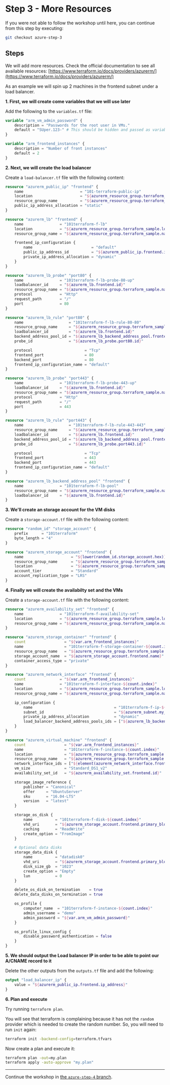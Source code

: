 # Step 3 - More Resources

If you were not able to follow the workshop until here, you can continue from this step by executing:

```bash
git checkout azure-step-3
```

## Steps

We will add more resources. Check the official documentation to see all available resources:
[https://www.terraform.io/docs/providers/azurerm/](https://www.terraform.io/docs/providers/azurerm/)

As an example we will spin up 2 machines in the frontend subnet under a load balancer.

**1\. First, we will create come variables that we will use later**

Add the following to the `variables.tf` file:

```tf
variable "arm_vm_admin_password" {
    description = "Passwords for the root user in VMs."
    default = "SUper.123-" # This should be hidden and passed as variable, doing this just for training purpose
}

variable "arm_frontend_instances" {
    description = "Number of front instances"
    default = 2
}
```

**2\. Next, we will create the load balancer**

Create a `load-balancer.tf` file with the following content:

```tf
resource "azurerm_public_ip" "frontend" {
    name                         = "101-terraform-public-ip"
    location                     = "${azurerm_resource_group.terraform_sample.location}"
    resource_group_name          = "${azurerm_resource_group.terraform_sample.name}"
    public_ip_address_allocation = "static"
}

resource "azurerm_lb" "frontend" {
    name                = "101terraform-f-lb"
    location            = "${azurerm_resource_group.terraform_sample.location}"
    resource_group_name = "${azurerm_resource_group.terraform_sample.name}"

    frontend_ip_configuration {
        name                          = "default"
        public_ip_address_id          = "${azurerm_public_ip.frontend.id}"
        private_ip_address_allocation = "dynamic"
    }
}

resource "azurerm_lb_probe" "port80" {
    name                = "101terraform-f-lb-probe-80-up"
    loadbalancer_id     = "${azurerm_lb.frontend.id}"
    resource_group_name = "${azurerm_resource_group.terraform_sample.name}"
    protocol            = "Http"
    request_path        = "/"
    port                = 80
}

resource "azurerm_lb_rule" "port80" {
    name                    = "101terraform-f-lb-rule-80-80"
    resource_group_name     = "${azurerm_resource_group.terraform_sample.name}"
    loadbalancer_id         = "${azurerm_lb.frontend.id}"
    backend_address_pool_id = "${azurerm_lb_backend_address_pool.frontend.id}"
    probe_id                = "${azurerm_lb_probe.port80.id}"

    protocol                       = "Tcp"
    frontend_port                  = 80
    backend_port                   = 80
    frontend_ip_configuration_name = "default"
}

resource "azurerm_lb_probe" "port443" {
    name                = "101terraform-f-lb-probe-443-up"
    loadbalancer_id     = "${azurerm_lb.frontend.id}"
    resource_group_name = "${azurerm_resource_group.terraform_sample.name}"
    protocol            = "Http"
    request_path        = "/"
    port                = 443
}

resource "azurerm_lb_rule" "port443" {
    name                    = "101terraform-f-lb-rule-443-443"
    resource_group_name     = "${azurerm_resource_group.terraform_sample.name}"
    loadbalancer_id         = "${azurerm_lb.frontend.id}"
    backend_address_pool_id = "${azurerm_lb_backend_address_pool.frontend.id}"
    probe_id                = "${azurerm_lb_probe.port443.id}"

    protocol                       = "Tcp"
    frontend_port                  = 443
    backend_port                   = 443
    frontend_ip_configuration_name = "default"
}

resource "azurerm_lb_backend_address_pool" "frontend" {
    name                = "101terraform-f-lb-pool"
    resource_group_name = "${azurerm_resource_group.terraform_sample.name}"
    loadbalancer_id     = "${azurerm_lb.frontend.id}"
}
```

**3\. We'll create an storage account for the VM disks**

Create a `storage-account.tf` file with the following content:

```tf
resource "random_id" "storage_account" {
    prefix      = "101terraform"
    byte_length = "4"
}

resource "azurerm_storage_account" "frontend" {
    name                     = "${lower(random_id.storage_account.hex)}"
    resource_group_name      = "${azurerm_resource_group.terraform_sample.name}"
    location                 = "${azurerm_resource_group.terraform_sample.location}"
    account_tier             = "Standard"
    account_replication_type = "LRS"
}
```

**4\. Finally we will create the availabilty set and the VMs**

Create a `storage-account.tf` file with the following content:

```tf
resource "azurerm_availability_set" "frontend" {
    name                = "101terraform-f-availability-set"
    location            = "${azurerm_resource_group.terraform_sample.location}"
    resource_group_name = "${azurerm_resource_group.terraform_sample.name}"
}

resource "azurerm_storage_container" "frontend" {
    count                 = "${var.arm_frontend_instances}"
    name                  = "101terraform-f-storage-container-${count.index}"
    resource_group_name   = "${azurerm_resource_group.terraform_sample.name}"
    storage_account_name  = "${azurerm_storage_account.frontend.name}"
    container_access_type = "private"
}

resource "azurerm_network_interface" "frontend" {
    count               = "${var.arm_frontend_instances}"
    name                = "101terraform-f-interface-${count.index}"
    location            = "${azurerm_resource_group.terraform_sample.location}"
    resource_group_name = "${azurerm_resource_group.terraform_sample.name}"

    ip_configuration {
        name                                    = "101terraform-f-ip-${count.index}"
        subnet_id                               = "${azurerm_subnet.my_subnet_frontend.id}"
        private_ip_address_allocation           = "dynamic"
        load_balancer_backend_address_pools_ids = ["${azurerm_lb_backend_address_pool.frontend.id}"]
    }
}

resource "azurerm_virtual_machine" "frontend" {
    count                 = "${var.arm_frontend_instances}"
    name                  = "101terraform-f-instance-${count.index}"
    location              = "${azurerm_resource_group.terraform_sample.location}"
    resource_group_name   = "${azurerm_resource_group.terraform_sample.name}"
    network_interface_ids = ["${element(azurerm_network_interface.frontend.*.id, count.index)}"]
    vm_size               = "Standard_DS1_v2"
    availability_set_id   = "${azurerm_availability_set.frontend.id}"

    storage_image_reference {
        publisher = "Canonical"
        offer     = "UbuntuServer"
        sku       = "16.04-LTS"
        version   = "latest"
    }

    storage_os_disk {
        name          = "101terraform-f-disk-${count.index}"
        vhd_uri       = "${azurerm_storage_account.frontend.primary_blob_endpoint}${element(azurerm_storage_container.frontend.*.name, count.index)}/mydisk.vhd"
        caching       = "ReadWrite"
        create_option = "FromImage"
    }

    # Optional data disks
    storage_data_disk {
        name          = "datadisk0"
        vhd_uri       = "${azurerm_storage_account.frontend.primary_blob_endpoint}${element(azurerm_storage_container.frontend.*.name, count.index)}/datadisk0.vhd"
        disk_size_gb  = "1023"
        create_option = "Empty"
        lun           = 0
    }

    delete_os_disk_on_termination    = true
    delete_data_disks_on_termination = true

    os_profile {
        computer_name  = "101terraform-f-instance-${count.index}"
        admin_username = "demo"
        admin_password = "${var.arm_vm_admin_password}"
    }

    os_profile_linux_config {
        disable_password_authentication = false
    }
}
```

**5\. We should output the Load balancer IP in order to be able to point our A/CNAME record to it**

Delete the other outputs from the `outputs.tf` file and add the following:

```tf
output "load_balancer_ip" {
    value = "${azurerm_public_ip.frontend.ip_address}"
}
```

**6\. Plan and execute**

Try running `terraform plan`.

You will see that terraform is complaining because it has not the `random` provider which is needed
to create the random number. So, you will need to run `init` again:

```bash
terraform init -backend-config=terraform.tfvars
```

Now create a plan and execute it:

```bash
terraform plan -out=my.plan
terraform apply -auto-approve "my.plan"
```

---

Continue the workshop in [the `azure-step-4` branch](https://github.com/artberri/101-terraform/blob/azure-step-4/instructions/step-4.md).
